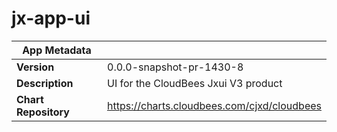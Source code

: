 # jx-app-ui

|App Metadata||
|---|---|
| **Version** | 0.0.0-snapshot-pr-1430-8 |
| **Description** | UI for the CloudBees Jxui V3 product |
| **Chart Repository** | https://charts.cloudbees.com/cjxd/cloudbees |
